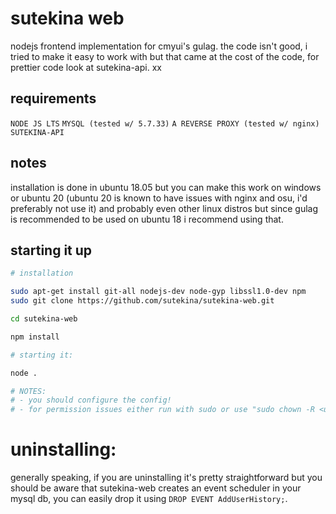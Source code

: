 # sutekina web
nodejs frontend implementation for cmyui's gulag.
the code isn't good, i tried to make it easy to work with but that came at the cost of the code, for prettier code look at sutekina-api. xx

## requirements
`NODE JS LTS`
`MYSQL (tested w/ 5.7.33)`
`A REVERSE PROXY (tested w/ nginx)`
`SUTEKINA-API`

## notes
installation is done in ubuntu 18.05 but you can make this work on windows or ubuntu 20 (ubuntu 20 is known to have issues with nginx and osu, i'd preferably not use it) and probably even other linux distros but since gulag is recommended to be used on ubuntu 18 i recommend using that.

## starting it up

```bash
# installation

sudo apt-get install git-all nodejs-dev node-gyp libssl1.0-dev npm
sudo git clone https://github.com/sutekina/sutekina-web.git

cd sutekina-web

npm install

# starting it:

node .

# NOTES:
# - you should configure the config!
# - for permission issues either run with sudo or use "sudo chown -R <user> .", preferably do the latter.
```

# uninstalling:

generally speaking, if you are uninstalling it's pretty straightforward but you should be aware that sutekina-web creates an event scheduler in your mysql db, you can easily drop it using `DROP EVENT AddUserHistory;`.

